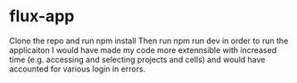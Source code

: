 # flux-app

Clone the repo and run npm install
Then run npm run dev in order to run the applicaiton
I would have made my code more extennsible with increased time (e.g. accessing and selecting projects and cells) and would have accounted for various login in errors.

